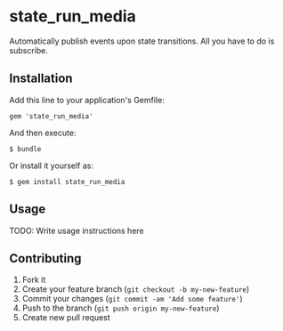 # state_run_media

Automatically publish events upon state transitions. All you have to do is subscribe.

## Installation

Add this line to your application's Gemfile:

    gem 'state_run_media'

And then execute:

    $ bundle

Or install it yourself as:

    $ gem install state_run_media

## Usage

TODO: Write usage instructions here

## Contributing

1. Fork it
2. Create your feature branch (`git checkout -b my-new-feature`)
3. Commit your changes (`git commit -am 'Add some feature'`)
4. Push to the branch (`git push origin my-new-feature`)
5. Create new pull request
